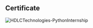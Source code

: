 
## Certificate

![HDLCTechnologies-PythonInternship](https://i.ibb.co/JFT8WMZ/HDLCTechnologies-Python-Internship.png)
